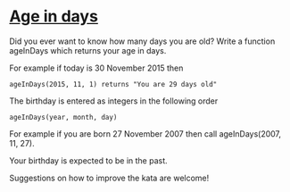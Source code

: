 # [Age in days](https://www.codewars.com/kata/age-in-days "https://www.codewars.com/kata/5803753aab6c2099e600000e")

Did you ever want to know how many days you are old?
Write a function ageInDays which returns your age in days.

For example if today is 30 November 2015 then 
```
ageInDays(2015, 11, 1) returns "You are 29 days old"
```

The birthday is entered as integers in the following order 
```
ageInDays(year, month, day)
```
For example if you are born 27 November 2007 then call ageInDays(2007, 11, 27).

Your birthday is expected to be in the past.

Suggestions on how to improve the kata are welcome!
